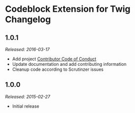 # Codeblock Extension for Twig Changelog

## 1.0.1

_Released: 2016-03-17_

* Add project [Contributor Code of Conduct](https://github.com/ramsey/twig-codeblock/blob/master/CODE_OF_CONDUCT.md)
* Update documentation and add contributing information
* Cleanup code according to Scrutinzer issues

## 1.0.0

_Released: 2015-02-27_

* Initial release
